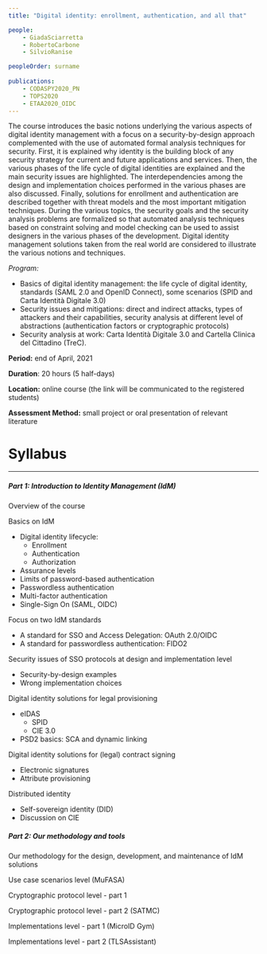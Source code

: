 ```yaml
---
title: "Digital identity: enrollment, authentication, and all that"

people:
    - GiadaSciarretta
    - RobertoCarbone
    - SilvioRanise

peopleOrder: surname
      
publications:
    - CODASPY2020_PN
    - TOPS2020
    - ETAA2020_OIDC 
---
```


The course introduces the basic notions underlying the various aspects of digital identity management with a focus on a security-by-design approach complemented with the use of automated formal analysis techniques for security. First, it is explained why identity is the building block of any security strategy for current and future applications and services. Then, the various phases of the life cycle of digital identities are explained and the main security issues are highlighted. The interdependencies among the design and implementation choices performed in the various phases are also discussed.  Finally, solutions for enrollment and authentication are described together with threat models and the most important mitigation techniques.  During the various topics, the security goals and the security analysis problems are formalized so that automated analysis techniques based on constraint solving and model checking can be used to assist designers in the various phases of the development. Digital identity management solutions taken from the real world are considered to illustrate the various notions and techniques.

*Program:*

* Basics of digital identity management: the life cycle of digital identity, standards (SAML 2.0 and OpenID Connect), some scenarios (SPID and Carta Identità Digitale 3.0)
* Security issues and mitigations: direct and indirect attacks, types of attackers and their capabilities, security analysis at different level of abstractions (authentication factors or cryptographic protocols)
* Security analysis at work: Carta Identità Digitale 3.0 and Cartella Clinica del Cittadino (TreC).

**Period:** end of April, 2021 

**Duration**: 20 hours (5 half-days)

**Location:** online course (the link will be communicated to the registered students)

**Assessment Method:** small project or oral presentation of relevant literature

# Syllabus

------

##### Part 1: Introduction to Identity Management (IdM)

Overview of the course

Basics on IdM
* Digital identity lifecycle: 
   * Enrollment 
   * Authentication
   * Authorization
* Assurance levels
* Limits of password-based authentication 
* Passwordless authentication 
* Multi-factor authentication 
* Single-Sign On (SAML, OIDC)

Focus on two IdM standards
* A standard for SSO and Access Delegation: OAuth 2.0/OIDC  
* A standard for passwordless authentication: FIDO2 

Security issues of SSO protocols at design and implementation level
* Security-by-design examples  
* Wrong implementation choices  

Digital identity solutions for legal provisioning                
* eIDAS 
   * SPID 
   * CIE 3.0 
* PSD2 basics: SCA and dynamic linking 

Digital identity solutions for (legal) contract signing 
* Electronic signatures 
* Attribute provisioning  

Distributed identity
* Self-sovereign identity (DID) 
* Discussion on CIE  

##### Part 2: Our methodology and tools 

Our methodology for the design, development, and maintenance of IdM solutions 

Use case scenarios level (MuFASA)

Cryptographic protocol level - part 1

Cryptographic protocol level - part 2 (SATMC)

Implementations level - part 1 (MicroID Gym)

Implementations level - part 2 (TLSAssistant)

